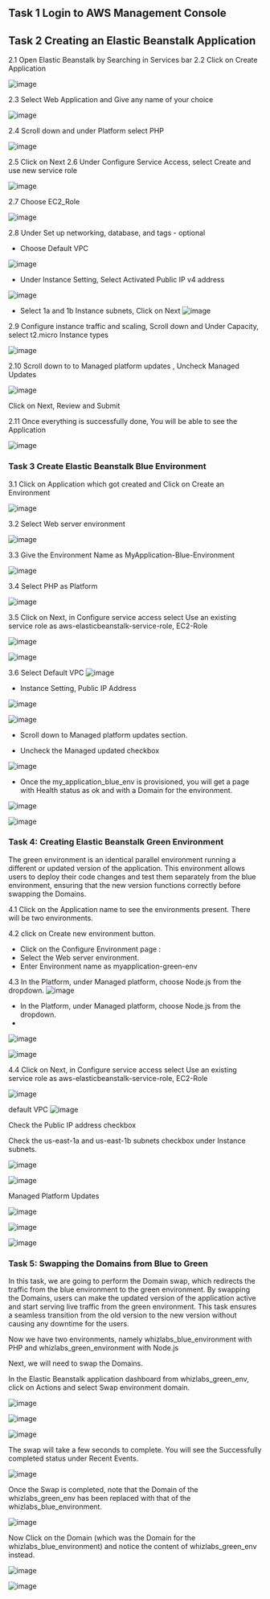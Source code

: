 ## Task 1 Login to AWS Management Console
## Task 2 Creating an Elastic Beanstalk Application
2.1 Open Elastic Beanstalk by Searching in Services bar
2.2 Click on Create Application

![image](https://github.com/Asma09Akram/Elastic-BeanStalk-Blue-Green-Deployment/assets/124654068/0cea33bb-56fd-4c8f-b710-5df1a05c8380)

2.3 Select Web Application and Give any name of your choice

![image](https://github.com/Asma09Akram/Elastic-BeanStalk-Blue-Green-Deployment/assets/124654068/a7eefcb0-da02-4ebd-a783-8e6f8e768b6f)

2.4 Scroll down and under Platform select PHP

![image](https://github.com/Asma09Akram/Elastic-BeanStalk-Blue-Green-Deployment/assets/124654068/6be12b21-f661-4534-a68e-22fff5d8b1c7)

2.5 Click on Next
2.6 Under Configure Service Access, select Create and use new service role

![image](https://github.com/Asma09Akram/Elastic-BeanStalk-Blue-Green-Deployment/assets/124654068/5c184fa0-28e1-47c0-89cf-79d36ff448c4)

2.7 Choose EC2_Role

![image](https://github.com/Asma09Akram/Elastic-BeanStalk-Blue-Green-Deployment/assets/124654068/057d7c46-15fc-4656-b1d5-ffeceae6f535)

2.8 Under Set up networking, database, and tags - optional 
* Choose Default VPC

![image](https://github.com/Asma09Akram/Elastic-BeanStalk-Blue-Green-Deployment/assets/124654068/9ef25b62-7f51-40cf-a1f1-5a257060f5e5)

* Under Instance Setting, Select Activated Public IP v4 address

![image](https://github.com/Asma09Akram/Elastic-BeanStalk-Blue-Green-Deployment/assets/124654068/be2f3353-d1ef-4349-963f-2ee35931fd96)

* Select 1a and 1b Instance subnets, Click on Next
![image](https://github.com/Asma09Akram/Elastic-BeanStalk-Blue-Green-Deployment/assets/124654068/9ea02f2d-dc4c-4c6e-9a3a-9fc666141382)

2.9 Configure instance traffic and scaling, Scroll down and Under Capacity, select t2.micro Instance types

![image](https://github.com/Asma09Akram/Elastic-BeanStalk-Blue-Green-Deployment/assets/124654068/c1c2142d-f5be-4048-9af6-69b27c041851)

2.10 Scroll down to to Managed platform updates , Uncheck Managed Updates

![image](https://github.com/Asma09Akram/Elastic-BeanStalk-Blue-Green-Deployment/assets/124654068/1b894131-8fe8-435e-b777-60c040678988)

Click on Next, Review and Submit

2.11 Once everything is successfully done, You will be able to see the Application

![image](https://github.com/Asma09Akram/Elastic-BeanStalk-Blue-Green-Deployment/assets/124654068/866b92f0-74bf-43cf-b58e-505d4a96657f)


### Task 3 Create Elastic Beanstalk Blue Environment

3.1 Click on Application which got created and Click on Create an Environment

![image](https://github.com/Asma09Akram/Elastic-BeanStalk-Blue-Green-Deployment/assets/124654068/21434b0c-ce68-48de-8022-f3fd8ad9b1bd)

3.2 Select Web server environment

![image](https://github.com/Asma09Akram/Elastic-BeanStalk-Blue-Green-Deployment/assets/124654068/fc4a3fc7-29d1-4792-a18c-3d6426c8779f)

3.3 Give the Environment Name as MyApplication-Blue-Environment

![image](https://github.com/Asma09Akram/Elastic-BeanStalk-Blue-Green-Deployment/assets/124654068/83035399-6977-456a-b3eb-f1f06bc96932)

3.4 Select PHP as Platform 

![image](https://github.com/Asma09Akram/Elastic-BeanStalk-Blue-Green-Deployment/assets/124654068/d883e928-110c-4f14-bdf2-505a72642c9b)

3.5 Click on Next, in Configure service access select Use an existing service role as aws-elasticbeanstalk-service-role, EC2-Role

![image](https://github.com/Asma09Akram/Elastic-BeanStalk-Blue-Green-Deployment/assets/124654068/f842157a-dd39-4378-a3ec-335a2e2dec93)

![image](https://github.com/Asma09Akram/Elastic-BeanStalk-Blue-Green-Deployment/assets/124654068/d11ccc2f-020d-406b-965a-049aced08857)

3.6 Select Default VPC
![image](https://github.com/Asma09Akram/Elastic-BeanStalk-Blue-Green-Deployment/assets/124654068/113ec421-79ab-4aab-aefc-096bb2b5a0da)

* Instance Setting, Public IP Address

![image](https://github.com/Asma09Akram/Elastic-BeanStalk-Blue-Green-Deployment/assets/124654068/6196ff39-d621-406f-9a4b-a83993c4e162)

![image](https://github.com/Asma09Akram/Elastic-BeanStalk-Blue-Green-Deployment/assets/124654068/3df63cc4-85af-46b9-9d41-a3423582b065)

* Scroll down to Managed platform updates section.

* Uncheck the Managed updated checkbox

![image](https://github.com/Asma09Akram/Elastic-BeanStalk-Blue-Green-Deployment/assets/124654068/58a49240-b22e-4c3e-bc6a-6294d107a5d2)

* Once the my_application_blue_env is provisioned, you will get a page with Health status as ok and with a Domain for the environment.

![image](https://github.com/Asma09Akram/Elastic-BeanStalk-Blue-Green-Deployment/assets/124654068/0620ba10-83bf-4725-94ea-059ce9c77cc5)

![image](https://github.com/Asma09Akram/Elastic-BeanStalk-Blue-Green-Deployment/assets/124654068/82a8740b-77e3-4a36-9cf1-f4b2e68f12a6)

### Task 4: Creating Elastic Beanstalk Green Environment

The green environment is an identical parallel environment running a different or updated version of the application. This environment allows users to deploy their code changes and test them separately from the blue environment, ensuring that the new version functions correctly before swapping the Domains.

4.1 Click on the Application name to see the environments present.
There will be two environments.

4.2 click on Create new environment button.
* Click on the Configure Environment page :
* Select the Web server environment.
* Enter Environment name as myapplication-green-env

4.3 In the Platform, under Managed platform, choose Node.js from the dropdown.
![image](https://github.com/Asma09Akram/Elastic-BeanStalk-Blue-Green-Deployment/assets/124654068/4ea84cf5-740a-45aa-9230-b6ee75cecce1)

* In the Platform, under Managed platform, choose Node.js from the dropdown.
* 
![image](https://github.com/Asma09Akram/Elastic-BeanStalk-Blue-Green-Deployment/assets/124654068/72c155f6-18dc-4812-8d32-c0896c61bf95)

![image](https://github.com/Asma09Akram/Elastic-BeanStalk-Blue-Green-Deployment/assets/124654068/b4a4df25-4a7f-4dd7-b607-f426305da1fa)

4.4  Click on Next, in Configure service access select Use an existing service role as aws-elasticbeanstalk-service-role, EC2-Role

![image](https://github.com/Asma09Akram/Elastic-BeanStalk-Blue-Green-Deployment/assets/124654068/d407597b-d995-49b3-982b-16dc366f997b)

default VPC
![image](https://github.com/Asma09Akram/Elastic-BeanStalk-Blue-Green-Deployment/assets/124654068/d5eb6817-aa77-4518-b2bc-8448774febc3)

Check the Public IP address checkbox

Check the us-east-1a and us-east-1b subnets checkbox under Instance subnets.

![image](https://github.com/Asma09Akram/Elastic-BeanStalk-Blue-Green-Deployment/assets/124654068/a89805e7-2240-4d96-ba51-5ef936288423)

![image](https://github.com/Asma09Akram/Elastic-BeanStalk-Blue-Green-Deployment/assets/124654068/23fc12c8-7b3e-4fa9-9b5f-a508fe89018c)

Managed Platform Updates

![image](https://github.com/Asma09Akram/Elastic-BeanStalk-Blue-Green-Deployment/assets/124654068/acbe1053-d31d-4c94-9853-5bf4b8c607ee)

![image](https://github.com/Asma09Akram/Elastic-BeanStalk-Blue-Green-Deployment/assets/124654068/6df7f841-4e68-4e21-8cf3-271ea2ddc112)

![image](https://github.com/Asma09Akram/Elastic-BeanStalk-Blue-Green-Deployment/assets/124654068/d099aa7e-4660-4e75-93c6-196791ec5cd2)

### Task 5: Swapping the Domains from Blue to Green

In this task, we are going to perform the Domain swap, which redirects the traffic from the blue environment to the green environment. By swapping the Domains, users can make the updated version of the application active and start serving live traffic from the green environment. This task ensures a seamless transition from the old version to the new version without causing any downtime for the users.

Now we have two environments, namely whizlabs_blue_environment with PHP and whizlabs_green_environment with Node.js

Next, we will need to swap the Domains.

In the Elastic Beanstalk application dashboard from whizlabs_green_env, click on Actions and select Swap environment domain.



![image](https://github.com/Asma09Akram/Elastic-BeanStalk-Blue-Green-Deployment/assets/124654068/2b29254d-2d03-402d-85ad-02653717665b)

![image](https://github.com/Asma09Akram/Elastic-BeanStalk-Blue-Green-Deployment/assets/124654068/44f52a57-c302-4dc5-b5a2-638d545b9ad6)

![image](https://github.com/Asma09Akram/Elastic-BeanStalk-Blue-Green-Deployment/assets/124654068/5c2ead76-8ff0-4824-b353-c748d4c545cb)


The swap will take a few seconds to complete. You will see the Successfully completed status under Recent Events.

![image](https://github.com/Asma09Akram/Elastic-BeanStalk-Blue-Green-Deployment/assets/124654068/0456d4e9-59cc-4bee-8335-5b0efcd03391)


Once the Swap is completed, note that the Domain of the whizlabs_green_env has been replaced with that of the whizlabs_blue_environment.

![image](https://github.com/Asma09Akram/Elastic-BeanStalk-Blue-Green-Deployment/assets/124654068/daec3b1d-87d0-4698-957b-fad1707fd141)

Now Click on the Domain (which was the Domain for the whizlabs_blue_environment) and notice the content of whizlabs_green_env instead.

![image](https://github.com/Asma09Akram/Elastic-BeanStalk-Blue-Green-Deployment/assets/124654068/9545bf85-3f51-4619-b837-76acb206eb33)

![image](https://github.com/Asma09Akram/Elastic-BeanStalk-Blue-Green-Deployment/assets/124654068/35891932-7d99-4080-b983-ca6ee4adcf04)

